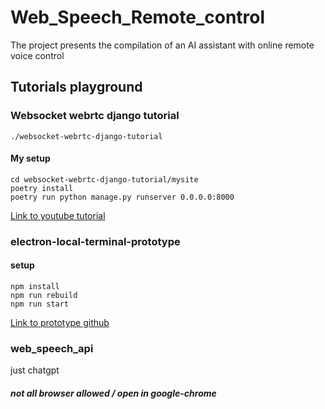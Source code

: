 # Web_Speech_Remote_control

The project presents the compilation of an AI assistant with online remote voice control

## Tutorials playground

### Websocket webrtc django tutorial

```
./websocket-webrtc-django-tutorial
```

#### My setup

```
cd websocket-webrtc-django-tutorial/mysite
poetry install
poetry run python manage.py runserver 0.0.0.0:8000
```

[Link to youtube tutorial](https://www.youtube.com/watch?v=MBOlZMLaQ8g)

### electron-local-terminal-prototype

#### setup

```
npm install 
npm run rebuild
npm run start
```

[Link to prototype github](https://github.com/77Z/electron-local-terminal-prototype)

### web_speech_api

just chatgpt

##### not all browser allowed / open in google-chrome